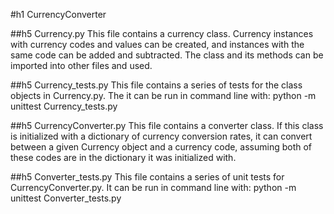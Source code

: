 #h1 CurrencyConverter

##h5 Currency.py
This file contains a currency class. Currency instances with currency codes and values can be created, and instances with the same code can be added and subtracted. The class and its methods can be imported into other files and used.

##h5 Currency_tests.py
This file contains a series of tests for the class objects in Currency.py. The it can be run in command line with: python -m unittest Currency_tests.py

##h5 CurrencyConverter.py
This file contains a converter class. If this class is initialized with a dictionary of currency conversion rates, it can convert between a given Currency object and a currency code, assuming both of these codes are in the dictionary it was initialized with.


##h5 Converter_tests.py
This file contains a series of unit tests for CurrencyConverter.py. It can be run in command line with: python -m unittest Converter_tests.py
